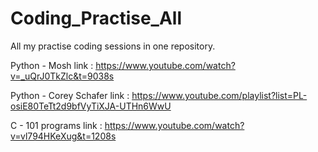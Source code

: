 # Coding_Practise_All
 All my practise coding sessions in one repository. 
 
 Python - Mosh link : https://www.youtube.com/watch?v=_uQrJ0TkZlc&t=9038s
 
 Python - Corey Schafer link : https://www.youtube.com/playlist?list=PL-osiE80TeTt2d9bfVyTiXJA-UTHn6WwU
 
 C - 101 programs link : https://www.youtube.com/watch?v=vl794HKeXug&t=1208s
 
 
 
